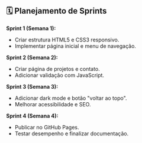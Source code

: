 ## 🗓️ Planejamento de Sprints

**Sprint 1 (Semana 1):**  
- Criar estrutura HTML5 e CSS3 responsivo.  
- Implementar página inicial e menu de navegação.

**Sprint 2 (Semana 2):**  
- Criar página de projetos e contato.  
- Adicionar validação com JavaScript.

**Sprint 3 (Semana 3):**  
- Adicionar dark mode e botão "voltar ao topo".  
- Melhorar acessibilidade e SEO.

**Sprint 4 (Semana 4):**  
- Publicar no GitHub Pages.  
- Testar desempenho e finalizar documentação.
